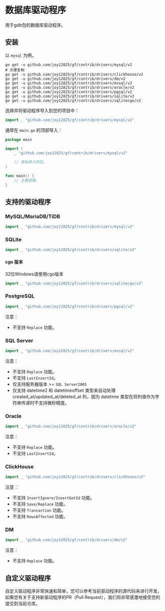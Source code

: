 # 数据库驱动程序

用于gdb包的数据库驱动程序。

## 安装

以 `mysql` 为例。

```shell
go get -u github.com/joy12825/gf/contrib/drivers/mysql/v2
# 方便复制
go get -u github.com/joy12825/gf/contrib/drivers/clickhouse/v2
go get -u github.com/joy12825/gf/contrib/drivers/dm/v2
go get -u github.com/joy12825/gf/contrib/drivers/mssql/v2
go get -u github.com/joy12825/gf/contrib/drivers/oracle/v2
go get -u github.com/joy12825/gf/contrib/drivers/pgsql/v2
go get -u github.com/joy12825/gf/contrib/drivers/sqlite/v2
go get -u github.com/joy12825/gf/contrib/drivers/sqlitecgo/v2
```

选择并将驱动程序导入到您的项目中：

```go
import _ "github.com/joy12825/gf/contrib/drivers/mysql/v2"
```

通常在 `main.go` 的顶部导入：

```go
package main

import (
	_ "github.com/joy12825/gf/contrib/drivers/mysql/v2"

	// 其他导入的包。
)

func main() {
	// 主要逻辑。
}
```

## 支持的驱动程序

### MySQL/MariaDB/TiDB

```go
import _ "github.com/joy12825/gf/contrib/drivers/mysql/v2"
```

### SQLite

```go
import _ "github.com/joy12825/gf/contrib/drivers/sqlite/v2"
```

#### cgo 版本

32位Windows请使用cgo版本

```go
import _ "github.com/joy12825/gf/contrib/drivers/sqlitecgo/v2"
```

### PostgreSQL

```go
import _ "github.com/joy12825/gf/contrib/drivers/pgsql/v2"
```

注意：

- 不支持 `Replace` 功能。

### SQL Server

```go
import _ "github.com/joy12825/gf/contrib/drivers/mssql/v2"
```

注意：

- 不支持 `Replace` 功能。
- 不支持 `LastInsertId`。
- 仅支持服务器版本 >= `SQL Server2005`
- 仅支持 datetime2 和 datetimeoffset 类型来自动处理 created_at/updated_at/deleted_at 列，因为 datetime 类型在将列值作为字符串传递时不支持微秒精度。

### Oracle

```go
import _ "github.com/joy12825/gf/contrib/drivers/oracle/v2"
```

注意：

- 不支持 `Replace` 功能。
- 不支持 `LastInsertId`。

### ClickHouse

```go
import _ "github.com/joy12825/gf/contrib/drivers/clickhouse/v2"
```

注意：

- 不支持 `InsertIgnore/InsertGetId` 功能。
- 不支持 `Save/Replace` 功能。
- 不支持 `Transaction` 功能。
- 不支持 `RowsAffected` 功能。

### DM

```go
import _ "github.com/joy12825/gf/contrib/drivers/dm/v2"
```

注意：

- 不支持 `Replace` 功能。

## 自定义驱动程序

自定义驱动程序非常快速和简单，您可以参考当前驱动程序的源代码来进行开发。
如果您有关于支持新驱动程序的PR（Pull Request），我们将非常感激地接受您的提交到当前仓库。